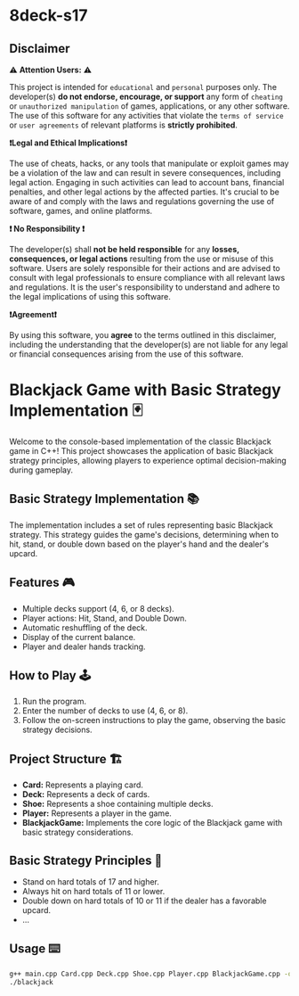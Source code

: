 # 8deck-s17

## Disclaimer

⚠️ **Attention Users:** ⚠️

This project is intended for `educational` and `personal` purposes only. The developer(s) **do not endorse, encourage, or support** any form of `cheating` or `unauthorized manipulation` of games, applications, or any other software. The use of this software for any activities that violate the `terms of service` or `user agreements` of relevant platforms is **strictly prohibited**.

**❗Legal and Ethical Implications❗**

The use of cheats, hacks, or any tools that manipulate or exploit games may be a violation of the law and can result in severe consequences, including legal action. Engaging in such activities can lead to account bans, financial penalties, and other legal actions by the affected parties. It's crucial to be aware of and comply with the laws and regulations governing the use of software, games, and online platforms.

**❗ No Responsibility ❗**

The developer(s) shall **not be held responsible** for any **losses, consequences, or legal actions** resulting from the use or misuse of this software. Users are solely responsible for their actions and are advised to consult with legal professionals to ensure compliance with all relevant laws and regulations. It is the user's responsibility to understand and adhere to the legal implications of using this software.

**❗Agreement❗**

By using this software, you **agree** to the terms outlined in this disclaimer, including the understanding that the developer(s) are not liable for any legal or financial consequences arising from the use of this software.

# Blackjack Game with Basic Strategy Implementation 🃏

Welcome to the console-based implementation of the classic Blackjack game in C++! This project showcases the application of basic Blackjack strategy principles, allowing players to experience optimal decision-making during gameplay.

## Basic Strategy Implementation 📚

The implementation includes a set of rules representing basic Blackjack strategy. This strategy guides the game's decisions, determining when to hit, stand, or double down based on the player's hand and the dealer's upcard.

## Features 🎮

- Multiple decks support (4, 6, or 8 decks).
- Player actions: Hit, Stand, and Double Down.
- Automatic reshuffling of the deck.
- Display of the current balance.
- Player and dealer hands tracking.

## How to Play 🕹️

1. Run the program.
2. Enter the number of decks to use (4, 6, or 8).
3. Follow the on-screen instructions to play the game, observing the basic strategy decisions.

## Project Structure 🏗️

- **Card:** Represents a playing card.
- **Deck:** Represents a deck of cards.
- **Shoe:** Represents a shoe containing multiple decks.
- **Player:** Represents a player in the game.
- **BlackjackGame:** Implements the core logic of the Blackjack game with basic strategy considerations.

## Basic Strategy Principles 🧠

- Stand on hard totals of 17 and higher.
- Always hit on hard totals of 11 or lower.
- Double down on hard totals of 10 or 11 if the dealer has a favorable upcard.
- ...

## Usage ⌨️

```bash
g++ main.cpp Card.cpp Deck.cpp Shoe.cpp Player.cpp BlackjackGame.cpp -o blackjack
./blackjack
